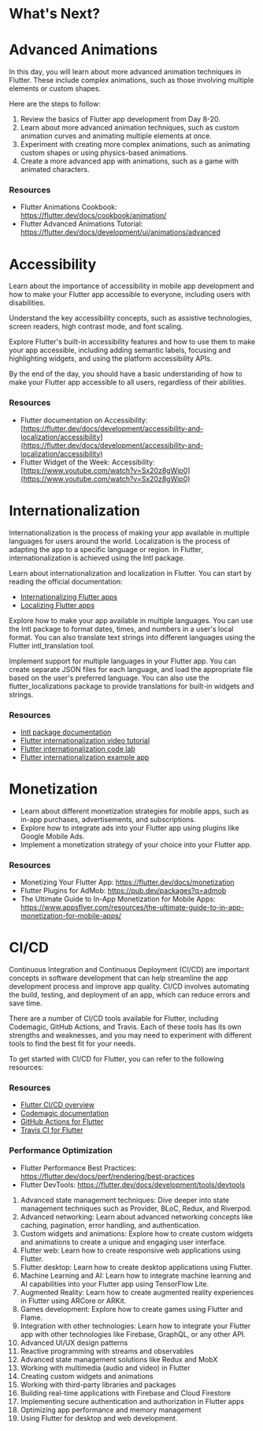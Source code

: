 # What's Next?


# Advanced Animations

In this day, you will learn about more advanced animation techniques in Flutter. These include complex animations, such as those involving multiple elements or custom shapes.

Here are the steps to follow:

1. Review the basics of Flutter app development from Day 8-20.
2. Learn about more advanced animation techniques, such as custom animation curves and animating multiple elements at once.
3. Experiment with creating more complex animations, such as animating custom shapes or using physics-based animations.
4. Create a more advanced app with animations, such as a game with animated characters.

### Resources

- Flutter Animations Cookbook: https://flutter.dev/docs/cookbook/animation/
- Flutter Advanced Animations Tutorial: https://flutter.dev/docs/development/ui/animations/advanced


# Accessibility

Learn about the importance of accessibility in mobile app development and how to make your Flutter app accessible to everyone, including users with disabilities.

Understand the key accessibility concepts, such as assistive technologies, screen readers, high contrast mode, and font scaling.

Explore Flutter's built-in accessibility features and how to use them to make your app accessible, including adding semantic labels, focusing and highlighting widgets, and using the platform accessibility APIs.

By the end of the day, you should have a basic understanding of how to make your Flutter app accessible to all users, regardless of their abilities.

### Resources

-   Flutter documentation on Accessibility: [https://flutter.dev/docs/development/accessibility-and-localization/accessibility](https://flutter.dev/docs/development/accessibility-and-localization/accessibility)
-   Flutter Widget of the Week: Accessibility: [https://www.youtube.com/watch?v=Sx20z8gWip0](https://www.youtube.com/watch?v=Sx20z8gWip0)

# Internationalization

Internationalization is the process of making your app available in multiple languages for users around the world. Localization is the process of adapting the app to a specific language or region. In Flutter, internationalization is achieved using the Intl package.

Learn about internationalization and localization in Flutter. You can start by reading the official documentation:

- [Internationalizing Flutter apps](https://flutter.dev/docs/development/accessibility-and-localization/internationalization)
- [Localizing Flutter apps](https://flutter.dev/docs/development/accessibility-and-localization/internationalization#localizing-for-multiple-languages)

Explore how to make your app available in multiple languages. You can use the Intl package to format dates, times, and numbers in a user's local format. You can also translate text strings into different languages using the Flutter intl_translation tool.

Implement support for multiple languages in your Flutter app. You can create separate JSON files for each language, and load the appropriate file based on the user's preferred language. You can also use the flutter_localizations package to provide translations for built-in widgets and strings.

### Resources

- [Intl package documentation](https://pub.dev/packages/intl)
- [Flutter internationalization video tutorial](https://www.youtube.com/watch?v=yZysgRMX0aE)
- [Flutter internationalization code lab](https://codelabs.developers.google.com/codelabs/flutter-i18n/index.html)
- [Flutter internationalization example app](https://github.com/alexvolov/flutter_internationalization_example)

# Monetization

- Learn about different monetization strategies for mobile apps, such as in-app purchases, advertisements, and subscriptions.
- Explore how to integrate ads into your Flutter app using plugins like Google Mobile Ads.
- Implement a monetization strategy of your choice into your Flutter app.

### Resources

- Monetizing Your Flutter App: https://flutter.dev/docs/monetization
- Flutter Plugins for AdMob: https://pub.dev/packages?q=admob
- The Ultimate Guide to In-App Monetization for Mobile Apps: https://www.appsflyer.com/resources/the-ultimate-guide-to-in-app-monetization-for-mobile-apps/

# CI/CD

Continuous Integration and Continuous Deployment (CI/CD) are important concepts in software development that can help streamline the app development process and improve app quality. CI/CD involves automating the build, testing, and deployment of an app, which can reduce errors and save time.

There are a number of CI/CD tools available for Flutter, including Codemagic, GitHub Actions, and Travis. Each of these tools has its own strengths and weaknesses, and you may need to experiment with different tools to find the best fit for your needs.

To get started with CI/CD for Flutter, you can refer to the following resources:

### Resources

- [Flutter CI/CD overview](https://flutter.dev/docs/deployment/cd)
- [Codemagic documentation](https://docs.codemagic.io/)
- [GitHub Actions for Flutter](https://github.com/marketplace/actions/flutter-action)
- [Travis CI for Flutter](https://docs.travis-ci.com/user/languages/flutter/)

### Performance Optimization
- Flutter Performance Best Practices: https://flutter.dev/docs/perf/rendering/best-practices
- Flutter DevTools: https://flutter.dev/docs/development/tools/devtools

1. Advanced state management techniques: Dive deeper into state management techniques such as Provider, BLoC, Redux, and Riverpod.
2. Advanced networking: Learn about advanced networking concepts like caching, pagination, error handling, and authentication.
3. Custom widgets and animations: Explore how to create custom widgets and animations to create a unique and engaging user interface.
4. Flutter web: Learn how to create responsive web applications using Flutter.
5. Flutter desktop: Learn how to create desktop applications using Flutter.
6. Machine Learning and AI: Learn how to integrate machine learning and AI capabilities into your Flutter app using TensorFlow Lite.
7. Augmented Reality: Learn how to create augmented reality experiences in Flutter using ARCore or ARKit.
8. Games development: Explore how to create games using Flutter and Flame.
9. Integration with other technologies: Learn how to integrate your Flutter app with other technologies like Firebase, GraphQL, or any other API.
10. Advanced UI/UX design patterns
11. Reactive programming with streams and observables
12. Advanced state management solutions like Redux and MobX
13. Working with multimedia (audio and video) in Flutter
14. Creating custom widgets and animations
15. Working with third-party libraries and packages
16. Building real-time applications with Firebase and Cloud Firestore
17. Implementing secure authentication and authorization in Flutter apps
18. Optimizing app performance and memory management
19. Using Flutter for desktop and web development.
